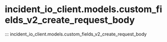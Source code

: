 # incident_io_client.models.custom_fields_v2_create_request_body

::: incident_io_client.models.custom_fields_v2_create_request_body